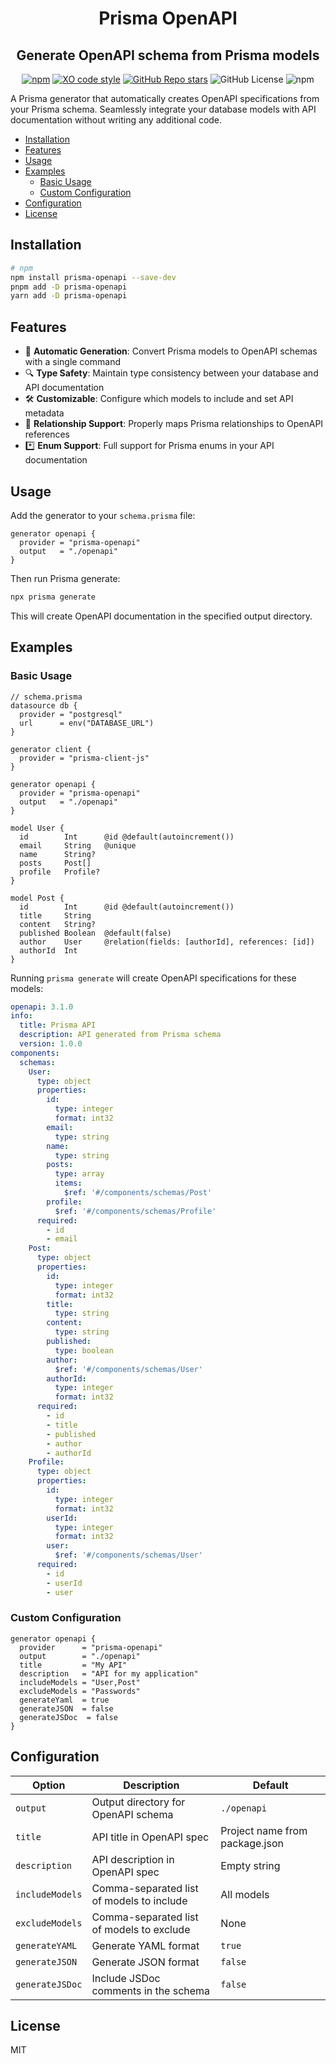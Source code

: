 <h1 align="center">Prisma OpenAPI</h1>
<h2 align="center">Generate OpenAPI schema from Prisma models</h2>

<div align="center">

[![npm](https://img.shields.io/npm/v/prisma-openapi)](https://www.npmjs.com/package/prisma-openapi)
[![XO code style](https://img.shields.io/badge/code_style-XO-5ed9c7.svg)](https://github.com/xojs/xo)
[![GitHub Repo stars](https://img.shields.io/github/stars/nitzano/prisma-openapi?style=flat)](https://github.com/nitzano/prisma-openapi/stargazers)
![GitHub License](https://img.shields.io/github/license/nitzano/prisma-openapi)
![npm](https://img.shields.io/npm/dw/prisma-openapi)

</div>

A Prisma generator that automatically creates OpenAPI specifications from your Prisma schema. Seamlessly integrate your database models with API documentation without writing any additional code.

- [Installation](#installation)
- [Features](#features)
- [Usage](#usage)
- [Examples](#examples)
  - [Basic Usage](#basic-usage)
  - [Custom Configuration](#custom-configuration)
- [Configuration](#configuration)
- [License](#license)

## Installation

```bash
# npm
npm install prisma-openapi --save-dev
pnpm add -D prisma-openapi
yarn add -D prisma-openapi
```

## Features
- 🔄 **Automatic Generation**: Convert Prisma models to OpenAPI schemas with a single command
- 🔍 **Type Safety**: Maintain type consistency between your database and API documentation
- 🛠️ **Customizable**: Configure which models to include and set API metadata
- 🧩 **Relationship Support**: Properly maps Prisma relationships to OpenAPI references
- *️⃣ **Enum Support**: Full support for Prisma enums in your API documentation

## Usage

Add the generator to your `schema.prisma` file:

```prisma
generator openapi {
  provider = "prisma-openapi"
  output   = "./openapi"
}
```

Then run Prisma generate:

```bash
npx prisma generate
```

This will create OpenAPI documentation in the specified output directory.

## Examples

### Basic Usage

```prisma
// schema.prisma
datasource db {
  provider = "postgresql"
  url      = env("DATABASE_URL")
}

generator client {
  provider = "prisma-client-js"
}

generator openapi {
  provider = "prisma-openapi"
  output   = "./openapi"
}

model User {
  id        Int      @id @default(autoincrement())
  email     String   @unique
  name      String?
  posts     Post[]
  profile   Profile?
}

model Post {
  id        Int      @id @default(autoincrement())
  title     String
  content   String?
  published Boolean  @default(false)
  author    User     @relation(fields: [authorId], references: [id])
  authorId  Int
}
```


Running `prisma generate` will create OpenAPI specifications for these models:


```yaml
openapi: 3.1.0
info:
  title: Prisma API
  description: API generated from Prisma schema
  version: 1.0.0
components:
  schemas:
    User:
      type: object
      properties:
        id:
          type: integer
          format: int32
        email:
          type: string
        name:
          type: string
        posts:
          type: array
          items:
            $ref: '#/components/schemas/Post'
        profile:
          $ref: '#/components/schemas/Profile'
      required:
        - id
        - email
    Post:
      type: object
      properties:
        id:
          type: integer
          format: int32
        title:
          type: string
        content:
          type: string
        published:
          type: boolean
        author:
          $ref: '#/components/schemas/User'
        authorId:
          type: integer
          format: int32
      required:
        - id
        - title
        - published
        - author
        - authorId
    Profile:
      type: object
      properties:
        id:
          type: integer
          format: int32
        userId:
          type: integer
          format: int32
        user:
          $ref: '#/components/schemas/User'
      required:
        - id
        - userId
        - user
```

### Custom Configuration

```prisma
generator openapi {
  provider      = "prisma-openapi"
  output        = "./openapi"
  title         = "My API"
  description   = "API for my application"
  includeModels = "User,Post"
  excludeModels = "Passwords"
  generateYaml  = true
  generateJSON  = false
  generateJSDoc  = false
}
```

## Configuration

| Option | Description | Default |
|--------|-------------|---------|
| `output` | Output directory for OpenAPI schema | `./openapi` |
| `title` | API title in OpenAPI spec | Project name from package.json |
| `description` | API description in OpenAPI spec | Empty string |
| `includeModels` | Comma-separated list of models to include | All models |
| `excludeModels` | Comma-separated list of models to exclude | None |
| `generateYAML` | Generate YAML format | `true` |
| `generateJSON` | Generate JSON format | `false` |
| `generateJSDoc` | Include JSDoc comments in the schema | `false` |



## License

MIT
